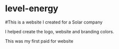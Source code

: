 # level-energy

#This is a website I created for a Solar company

I helped create the logo, website and branding colors.

This was my first paid for website
